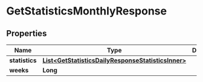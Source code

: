 

# GetStatisticsMonthlyResponse


## Properties

| Name | Type | Description | Notes |
|------------ | ------------- | ------------- | -------------|
|**statistics** | [**List&lt;GetStatisticsDailyResponseStatisticsInner&gt;**](GetStatisticsDailyResponseStatisticsInner.md) |  |  [optional] |
|**weeks** | **Long** |  |  [optional] |



